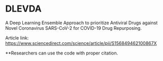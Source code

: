 # DLEVDA

A Deep Learning Ensemble Approach to prioritize Antiviral Drugs against Novel Coronavirus SARS-CoV-2 for COVID-19 Drug Repurposing.

Article link: https://www.sciencedirect.com/science/article/pii/S156849462100867X

**Researchers can use the code with proper citation.
